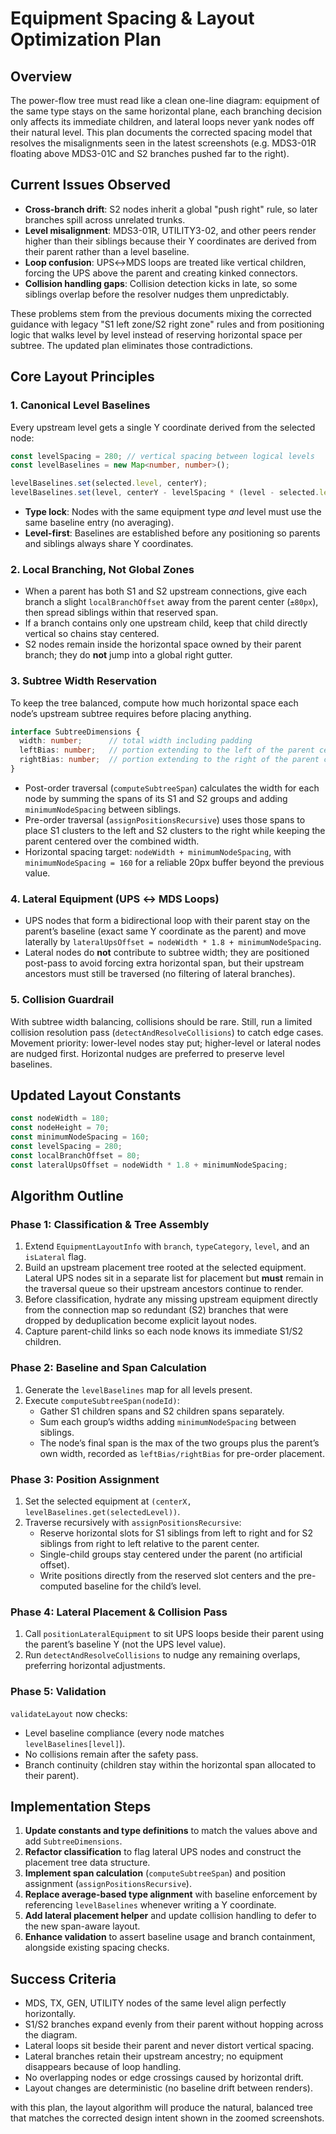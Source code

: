 # Equipment Spacing & Layout Optimization Plan

## Overview
The power-flow tree must read like a clean one-line diagram: equipment of the same type stays on the same horizontal plane, each branching decision only affects its immediate children, and lateral loops never yank nodes off their natural level. This plan documents the corrected spacing model that resolves the misalignments seen in the latest screenshots (e.g. MDS3-01R floating above MDS3-01C and S2 branches pushed far to the right).

## Current Issues Observed
- **Cross-branch drift**: S2 nodes inherit a global "push right" rule, so later branches spill across unrelated trunks.
- **Level misalignment**: MDS3-01R, UTILITY3-02, and other peers render higher than their siblings because their Y coordinates are derived from their parent rather than a level baseline.
- **Loop confusion**: UPS↔MDS loops are treated like vertical children, forcing the UPS above the parent and creating kinked connectors.
- **Collision handling gaps**: Collision detection kicks in late, so some siblings overlap before the resolver nudges them unpredictably.

These problems stem from the previous documents mixing the corrected guidance with legacy "S1 left zone/S2 right zone" rules and from positioning logic that walks level by level instead of reserving horizontal space per subtree. The updated plan eliminates those contradictions.

## Core Layout Principles

### 1. Canonical Level Baselines
Every upstream level gets a single Y coordinate derived from the selected node:

```typescript
const levelSpacing = 280; // vertical spacing between logical levels
const levelBaselines = new Map<number, number>();

levelBaselines.set(selected.level, centerY);
levelBaselines.set(level, centerY - levelSpacing * (level - selected.level));
```

- **Type lock**: Nodes with the same equipment type *and* level must use the same baseline entry (no averaging).
- **Level-first**: Baselines are established before any positioning so parents and siblings always share Y coordinates.

### 2. Local Branching, Not Global Zones
- When a parent has both S1 and S2 upstream connections, give each branch a slight `localBranchOffset` away from the parent center (`±80px`), then spread siblings within that reserved span.
- If a branch contains only one upstream child, keep that child directly vertical so chains stay centered.
- S2 nodes remain inside the horizontal space owned by their parent branch; they do **not** jump into a global right gutter.

### 3. Subtree Width Reservation
To keep the tree balanced, compute how much horizontal space each node’s upstream subtree requires before placing anything.

```typescript
interface SubtreeDimensions {
  width: number;      // total width including padding
  leftBias: number;   // portion extending to the left of the parent center
  rightBias: number;  // portion extending to the right of the parent center
}
```

- Post-order traversal (`computeSubtreeSpan`) calculates the width for each node by summing the spans of its S1 and S2 groups and adding `minimumNodeSpacing` between siblings.
- Pre-order traversal (`assignPositionsRecursive`) uses those spans to place S1 clusters to the left and S2 clusters to the right while keeping the parent centered over the combined width.
- Horizontal spacing target: `nodeWidth + minimumNodeSpacing`, with `minimumNodeSpacing = 160` for a reliable 20px buffer beyond the previous value.

### 4. Lateral Equipment (UPS ↔ MDS Loops)
- UPS nodes that form a bidirectional loop with their parent stay on the parent’s baseline (exact same Y coordinate as the parent) and move laterally by `lateralUpsOffset = nodeWidth * 1.8 + minimumNodeSpacing`.
- Lateral nodes do **not** contribute to subtree width; they are positioned post-pass to avoid forcing extra horizontal span, but their upstream ancestors must still be traversed (no filtering of lateral branches).

### 5. Collision Guardrail
With subtree width balancing, collisions should be rare. Still, run a limited collision resolution pass (`detectAndResolveCollisions`) to catch edge cases. Movement priority: lower-level nodes stay put; higher-level or lateral nodes are nudged first. Horizontal nudges are preferred to preserve level baselines.

## Updated Layout Constants
```typescript
const nodeWidth = 180;
const nodeHeight = 70;
const minimumNodeSpacing = 160;
const levelSpacing = 280;
const localBranchOffset = 80;
const lateralUpsOffset = nodeWidth * 1.8 + minimumNodeSpacing;
```

## Algorithm Outline

### Phase 1: Classification & Tree Assembly
1. Extend `EquipmentLayoutInfo` with `branch`, `typeCategory`, `level`, and an `isLateral` flag.
2. Build an upstream placement tree rooted at the selected equipment. Lateral UPS nodes sit in a separate list for placement but **must** remain in the traversal queue so their upstream ancestors continue to render.
3. Before classification, hydrate any missing upstream equipment directly from the connection map so redundant (S2) branches that were dropped by deduplication become explicit layout nodes.
3. Capture parent-child links so each node knows its immediate S1/S2 children.

### Phase 2: Baseline and Span Calculation
1. Generate the `levelBaselines` map for all levels present.
2. Execute `computeSubtreeSpan(nodeId)`:
   - Gather S1 children spans and S2 children spans separately.
   - Sum each group’s widths adding `minimumNodeSpacing` between siblings.
   - The node’s final span is the max of the two groups plus the parent’s own width, recorded as `leftBias/rightBias` for pre-order placement.

### Phase 3: Position Assignment
1. Set the selected equipment at `(centerX, levelBaselines.get(selectedLevel))`.
2. Traverse recursively with `assignPositionsRecursive`:
   - Reserve horizontal slots for S1 siblings from left to right and for S2 siblings from right to left relative to the parent center.
   - Single-child groups stay centered under the parent (no artificial offset).
   - Write positions directly from the reserved slot centers and the pre-computed baseline for the child’s level.

### Phase 4: Lateral Placement & Collision Pass
1. Call `positionLateralEquipment` to sit UPS loops beside their parent using the parent’s baseline Y (not the UPS level value).
2. Run `detectAndResolveCollisions` to nudge any remaining overlaps, preferring horizontal adjustments.

### Phase 5: Validation
`validateLayout` now checks:
- Level baseline compliance (every node matches `levelBaselines[level]`).
- No collisions remain after the safety pass.
- Branch continuity (children stay within the horizontal span allocated to their parent).

## Implementation Steps
1. **Update constants and type definitions** to match the values above and add `SubtreeDimensions`.
2. **Refactor classification** to flag lateral UPS nodes and construct the placement tree data structure.
3. **Implement span calculation** (`computeSubtreeSpan`) and position assignment (`assignPositionsRecursive`).
4. **Replace average-based type alignment** with baseline enforcement by referencing `levelBaselines` whenever writing a Y coordinate.
5. **Add lateral placement helper** and update collision handling to defer to the new span-aware layout.
6. **Enhance validation** to assert baseline usage and branch containment, alongside existing spacing checks.

## Success Criteria
- MDS, TX, GEN, UTILITY nodes of the same level align perfectly horizontally.
- S1/S2 branches expand evenly from their parent without hopping across the diagram.
- Lateral loops sit beside their parent and never distort vertical spacing.
- Lateral branches retain their upstream ancestry; no equipment disappears because of loop handling.
- No overlapping nodes or edge crossings caused by horizontal drift.
- Layout changes are deterministic (no baseline drift between renders).

with this plan, the layout algorithm will produce the natural, balanced tree that matches the corrected design intent shown in the zoomed screenshots.
